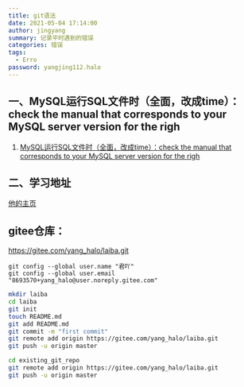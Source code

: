 ```yaml
---
title: git语法
date: 2021-05-04 17:14:00
author: jingyang
summary: 记录平时遇到的错误
categories: 错误
tags: 
  - Erro
password: yangjing112.halo
---
```


## 一、MySQL运行SQL文件时（全面，改成time）：check the manual that corresponds to your MySQL server version for the righ

1. [MySQL运行SQL文件时（全面，改成time）：check the manual that corresponds to your MySQL server version for the righ](https://blog.csdn.net/qq_41042595/article/details/88591028)

## 二、学习地址

[他的主页](https://blog.csdn.net/qq_32015565)



## gitee仓库：

https://gitee.com/yang_halo/laiba.git



```
git config --global user.name "君吖"
git config --global user.email "8693570+yang_halo@user.noreply.gitee.com"
```

```bash
mkdir laiba
cd laiba
git init
touch README.md
git add README.md
git commit -m "first commit"
git remote add origin https://gitee.com/yang_halo/laiba.git
git push -u origin master
```

```bash
cd existing_git_repo
git remote add origin https://gitee.com/yang_halo/laiba.git
git push -u origin master
```